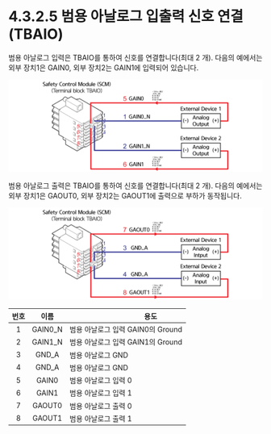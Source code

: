 # 4.3.2.5 범용 아날로그 입출력 신호 연결(TBAIO)

범용 아날로그 입력은 TBAIO를 통하여 신호를 연결합니다(최대 2 개). 다음의 예에서는 외부 장치1은 GAIN0, 외부 장치2는 GAIN1에 입력되어 있습니다.

![그림 34 범용 아날로그 입력 신호 연결(TBAIO)](../../../.gitbook/assets/image115.png)

범용 아날로그 출력은 TBAIO를 통하여 신호를 연결합니다(최대 2 개). 다음의 예에서는 외부 장치1은 GAOUT0, 외부 장치2는 GAOUT1에 출력으로 부하가 동작됩니다.

![그림 35 범용 아날로그 출력 신호 연결(TBAIO)](../../../.gitbook/assets/image116.png)

| **번호** |  **이름**  | 　　　　　　　**용도**            |
| :----: | :------: | ------------------------ |
|    1   | GAIN0\_N | 범용 아날로그 입력 GAIN0의 Ground |
|    2   | GAIN1\_N | 범용 아날로그 입력 GAIN1의 Ground |
|    3   |  GND\_A  | 범용 아날로그 GND              |
|    4   |  GND\_A  | 범용 아날로그 GND              |
|    5   |   GAIN0  | 범용 아날로그 입력 0             |
|    6   |   GAIN1  | 범용 아날로그 입력 1             |
|    7   |  GAOUT0  | 범용 아날로그 출력 0             |
|    8   |  GAOUT1  | 범용 아날로그 출력 1             |
